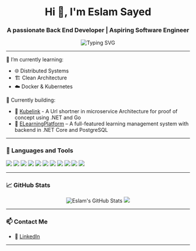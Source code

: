 <h1 align="center">Hi 👋, I'm Eslam Sayed</h1>
<h3 align="center">A passionate Back End Developer | Aspiring Software Engineer</h3>

<p align="center">
  <img src="https://readme-typing-svg.demolab.com?font=Fira+Code&size=22&pause=1000&center=true&vCenter=true&width=435&lines=Welcome+to+my+GitHub!;I+love+clean+architecture+%26+design;Let's+build+cool+things+with+.NET" alt="Typing SVG" />
</p>

---

🌱 I’m currently learning:  
- 🌐 Distributed Systems  
- 🏗️ Clean Architecture  
- ☁️ Docker & Kubernetes  

💼 Currently building:  
- 🔧 [Kubelink]([htt](https://github.com/Eslam-Sayed7/KubeLink)) - A Url shortner in microservice Architecture for proof of concept using .NET and Go 
- 🔧 [ELearningPlatform](https://github.com/Eslam-Sayed7/ELearningPlatform) – A full-featured learning management system with backend in .NET Core and PostgreSQL
---

### 🧰 Languages and Tools

<p align="left">
  <img src="https://img.shields.io/badge/C%23-239120?style=for-the-badge&logo=c-sharp&logoColor=white"/>
  <img src="https://img.shields.io/badge/Java-ED8B00?style=for-the-badge&logo=java&logoColor=white"/>
  <img src="https://img.shields.io/badge/C++-00599C?style=for-the-badge&logo=c%2b%2b&logoColor=white"/>
  <img src="https://img.shields.io/badge/.NET-512BD4?style=for-the-badge&logo=dotnet&logoColor=white"/>
  <img src="https://img.shields.io/badge/SQL Server-CC2927?style=for-the-badge&logo=microsoftsqlserver&logoColor=white"/>
  <img src="https://img.shields.io/badge/PostgreSQL-4169E1?style=for-the-badge&logo=postgresql&logoColor=white"/>
  <img src="https://img.shields.io/badge/Git-F05032?style=for-the-badge&logo=git&logoColor=white"/>
  <img src="https://img.shields.io/badge/GitHub-181717?style=for-the-badge&logo=github&logoColor=white"/>
  <img src="https://img.shields.io/badge/Docker-2496ED?style=for-the-badge&logo=docker&logoColor=white"/>
  <img src="https://img.shields.io/badge/Kubernetes-326CE5?style=for-the-badge&logo=kubernetes&logoColor=white"/>
  <img src="https://img.shields.io/badge/Linux-FCC624?style=for-the-badge&logo=linux&logoColor=black"/>
</p>

---

### 📈 GitHub Stats

<!-- <p align="center">
  <!-- <img src="https://github-readme-stats.vercel.app/api?username=Eslam-Sayed7&show_icons=true&theme=tokyonight" alt="Eslam's GitHub Stats"/>
  <!-- <img src="https://github-readme-stats.vercel.app/api/top-langs/?username=Eslam-Sayed7&layout=compact&theme=tokyonight"/>
<!-- </p> -->

<p align="center">
  <img src="https://github-readme-stats.vercel.app/api?username=Eslam-Sayed7&show_icons=true&theme=tokyonight&count_private=true&hide=contribs" alt="Eslam's GitHub Stats"/>
  <img src="https://github-readme-stats.vercel.app/api/top-langs/?username=Eslam-Sayed7&layout=compact&theme=tokyonight"/>
</p>

---

### 📫 Contact Me

- 💼 [LinkedIn](https://www.linkedin.com/in/eslam-sayed-9919161b5/)

---

